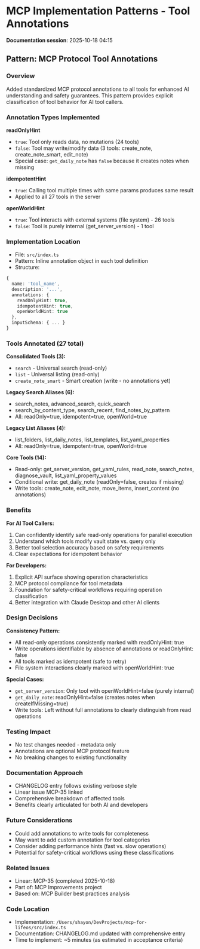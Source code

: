 # MCP Implementation Patterns - Tool Annotations

**Documentation session**: 2025-10-18 04:15

## Pattern: MCP Protocol Tool Annotations

### Overview
Added standardized MCP protocol annotations to all tools for enhanced AI understanding and safety guarantees. This pattern provides explicit classification of tool behavior for AI tool callers.

### Annotation Types Implemented

**readOnlyHint**
- `true`: Tool only reads data, no mutations (24 tools)
- `false`: Tool may write/modify data (3 tools: create_note, create_note_smart, edit_note)
- Special case: `get_daily_note` has `false` because it creates notes when missing

**idempotentHint**
- `true`: Calling tool multiple times with same params produces same result
- Applied to all 27 tools in the server

**openWorldHint**
- `true`: Tool interacts with external systems (file system) - 26 tools
- `false`: Tool is purely internal (get_server_version) - 1 tool

### Implementation Location
- File: `src/index.ts`
- Pattern: Inline annotation object in each tool definition
- Structure:
```typescript
{
  name: 'tool_name',
  description: '...',
  annotations: {
    readOnlyHint: true,
    idempotentHint: true,
    openWorldHint: true
  },
  inputSchema: { ... }
}
```

### Tools Annotated (27 total)

**Consolidated Tools (3):**
- `search` - Universal search (read-only)
- `list` - Universal listing (read-only)
- `create_note_smart` - Smart creation (write - no annotations yet)

**Legacy Search Aliases (6):**
- search_notes, advanced_search, quick_search
- search_by_content_type, search_recent, find_notes_by_pattern
- All: readOnly=true, idempotent=true, openWorld=true

**Legacy List Aliases (4):**
- list_folders, list_daily_notes, list_templates, list_yaml_properties
- All: readOnly=true, idempotent=true, openWorld=true

**Core Tools (14):**
- Read-only: get_server_version, get_yaml_rules, read_note, search_notes, diagnose_vault, list_yaml_property_values
- Conditional write: get_daily_note (readOnly=false, creates if missing)
- Write tools: create_note, edit_note, move_items, insert_content (no annotations)

### Benefits

**For AI Tool Callers:**
1. Can confidently identify safe read-only operations for parallel execution
2. Understand which tools modify vault state vs. query only
3. Better tool selection accuracy based on safety requirements
4. Clear expectations for idempotent behavior

**For Developers:**
1. Explicit API surface showing operation characteristics
2. MCP protocol compliance for tool metadata
3. Foundation for safety-critical workflows requiring operation classification
4. Better integration with Claude Desktop and other AI clients

### Design Decisions

**Consistency Pattern:**
- All read-only operations consistently marked with readOnlyHint: true
- Write operations identifiable by absence of annotations or readOnlyHint: false
- All tools marked as idempotent (safe to retry)
- File system interactions clearly marked with openWorldHint: true

**Special Cases:**
- `get_server_version`: Only tool with openWorldHint=false (purely internal)
- `get_daily_note`: readOnlyHint=false (creates notes when createIfMissing=true)
- Write tools: Left without full annotations to clearly distinguish from read operations

### Testing Impact
- No test changes needed - metadata only
- Annotations are optional MCP protocol feature
- No breaking changes to existing functionality

### Documentation Approach
- CHANGELOG entry follows existing verbose style
- Linear issue MCP-35 linked
- Comprehensive breakdown of affected tools
- Benefits clearly articulated for both AI and developers

### Future Considerations
- Could add annotations to write tools for completeness
- May want to add custom annotation for tool categories
- Consider adding performance hints (fast vs. slow operations)
- Potential for safety-critical workflows using these classifications

### Related Issues
- Linear: MCP-35 (completed 2025-10-18)
- Part of: MCP Improvements project
- Based on: MCP Builder best practices analysis

### Code Location
- Implementation: `/Users/shayon/DevProjects/mcp-for-lifeos/src/index.ts`
- Documentation: CHANGELOG.md updated with comprehensive entry
- Time to implement: ~5 minutes (as estimated in acceptance criteria)
